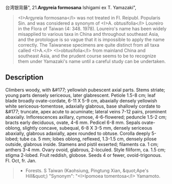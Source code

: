 台湾银背藤",
21.**Argyreia formosana** Ishigami ex T. Yamazaki",

> &lt;I&gt;Argyreia formosana&lt;/I&gt; was not treated in Fl. Reipubl. Popularis Sin. and was considered a synonym of &lt;I&gt;A. obtusifolia&lt;/I&gt; Loureiro in the Flora of Taiwan (4: 348. 1978). Loureiro's name has been widely misapplied to various taxa in China and throughout southeast Asia, and the protologue is so vague that it is impossible to apply the name correctly. The Taiwanese specimens are quite distinct from all taxa called &lt;I&gt;A.&lt;/I&gt; &lt;I&gt;obtusifolia&lt;/I&gt; from mainland China and southeast Asia, and the prudent course seems to be to recognize them under Yamazaki's name until a careful study can be undertaken.

## Description
Climbers woody, with &amp;#177; yellowish pubescent axial parts. Stems striate; young parts densely sericeous, later glabrescent. Petiole 1.5-8 cm; leaf blade broadly ovate-cordate, 6-11 X 5-9 cm, abaxially densely yellowish white sericeous-tomentose, adaxially glabrous, base shallowly cordate to &amp;#177; truncate, apex acute to acuminate; lateral veins 7-12 pairs, prominent abaxially. Inflorescences axillary, cymose, 4-6-flowered; peduncle 1.5-2 cm; bracts early deciduous, ovate, 4-6 mm. Pedicel 6-8 mm. Sepals ovate-oblong, slightly concave, subequal, 6-8 X 3-5 mm, densely sericeous abaxially, glabrous adaxially, apex rounded to obtuse. Corolla deeply 5-lobed; tube ca. 5 mm; lobes oblong, reflexed, 1.3-1.5 cm, densely pilose outside, glabrous inside. Stamens and pistil exserted; filaments ca. 1 cm; anthers 3-4 mm. Ovary ovoid, glabrous, 2-loculed. Style filiform, ca. 1.5 cm; stigma 2-lobed. Fruit reddish, globose. Seeds 4 or fewer, ovoid-trigonous. Fl. Oct, fr. Jan.

> * Forests. S Taiwan (Kaohsiung, Pingtung Xian, &amp;quot;Ape's Hill&amp;quot;)
  "Synonym": "&lt;I&gt;Ipomoea tomentosa&lt;/I&gt; Yamamoto.
